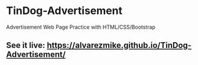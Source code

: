 # TinDog-Advertisement
Advertisement Web Page Practice with HTML/CSS/Bootstrap

## See it live: https://alvarezmike.github.io/TinDog-Advertisement/
